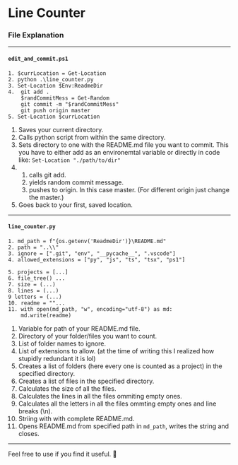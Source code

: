 # Line Counter

### File Explanation

---

#### `edit_and_commit.ps1`

    1. $currLocation = Get-Location
    2. python .\line_counter.py
    3. Set-Location $Env:ReadmeDir
    4.  git add .
        $randCommitMess = Get-Random
        git commit -m "$randCommitMess"
        git push origin master
    5. Set-Location $currLocation

1. Saves your current directory.
2. Calls python script from within the same directory.
3. Sets directory to one with the README.md file you want to commit.
   This you have to either add as an environemtal variable or directly in code like: `Set-Location "./path/to/dir"`
4. 1. calls git add.
   2. yields random commit message.
   3. pushes to origin. In this case master. (For different origin just change the master.)
5. Goes back to your first, saved location.

---

#### `line_counter.py`

    1. md_path = f"{os.getenv('ReadmeDir')}\README.md"
    2. path = "..\\"
    3. ignore = [".git", "env", "__pycache__", ".vscode"]
    4. allowed_extensions = ["py", "js", "ts", "tsx", "ps1"]

    5. projects = [...]
    6. file_tree() ...
    7. size = (...)
    8. lines = (...)
    9 letters = (...)
    10. readme = ""...
    11. with open(md_path, "w", encoding="utf-8") as md:
        md.write(readme)

1. Variable for path of your README.md file.
2. Directory of your folder/files you want to count.
3. List of folder names to ignore.
4. List of extensions to allow. (at the time of writing this I realized how stupidly redundant it is lol)
5. Creates a list of folders (here every one is counted as a project) in the specified directory.
6. Creates a list of files in the specified directory.
7. Calculates the size of all the files.
8. Calculates the lines in all the files ommiting empty ones.
9. Calculates all the letters in all the files ommting empty ones and line breaks (\n).
10. Striing with with complete README.md.
11. Opens README.md from specified path in `md_path`, writes the string and closes.

---

Feel free to use if you find it useful. 🙆‍

